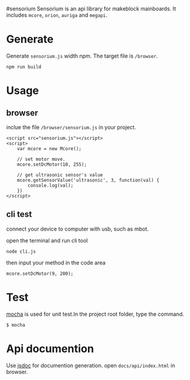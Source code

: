 #sensorium
Sensorium is an api library for makeblock mainboards. It includes `mcore`, `orion`, `auriga` and  `megapi`.

# Generate
Generate `sensorium.js` width npm. The target file is `/browser`.

```
npm run build
```

# Usage

## browser
inclue the file `/browser/sensorium.js` in your project.

```
<script src="sensorium.js"></script>
<script>
    var mcore = new Mcore();

    // set motor move.
    mcore.setDcMotor(10, 255);

    // get ultrasonic sensor's value
    mcore.getSensorValue('ultrasonic', 3, function(val) {
        console.log(val);
    })
</script>

```

## cli test
connect your device to computer with usb, such as mbot.

open the terminal and run cli tool

```
node cli.js
```
then input your method in the code area

```
mcore.setDcMotor(9, 200);
```

# Test
[mocha](http://mochajs.org/) is used for unit test.In the project root folder, type the command.

```
$ mocha
```
# Api documention
Use [jsdoc](http://usejsdoc.org/) for documention generation.
open `docs/api/index.html` in browser.

